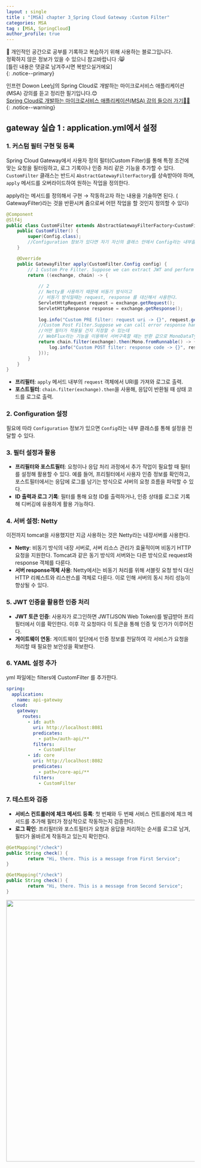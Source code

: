 ```yaml
---
layout : single
title : "[MSA] chapter 3_Spring Cloud Gateway :Custom Filter"
categories: MSA
tag : [MSA, SpringCloud]
author_profile: true
---
```


📌 개인적인 공간으로 공부를 기록하고 복습하기 위해 사용하는 블로그입니다. <br>
정확하지 않은 정보가 있을 수 있으니 참고바랍니다 :😸 <br>
[틀린 내용은 댓글로 남겨주시면 복받으실거에요]  
{: .notice--primary}

인프런 Dowon Lee님의 Spring Cloud로 개발하는 마이크로서비스 애플리케이션(MSA) 강의를 듣고 정리한 필기입니다.😊<br>
[Spring Cloud로 개발하는 마이크로서비스 애플리케이션(MSA) 강의 들으러 가기👩‍🏫](https://inf.run/GHeRm)
{: .notice--warning}


## gateway 실습 1 :  application.yml에서 설정

### 1. **커스텀 필터 구현 및 등록**

Spring Cloud Gateway에서 사용자 정의 필터(Custom Filter)를 통해 특정 조건에 맞는 요청을 필터링하고, 로그 기록이나 인증 처리 같은 기능을 추가할 수 있다. `CustomFilter` 클래스는 반드시 `AbstractGatewayFilterFactory`를 상속받아야 하며, `apply` 메서드를 오버라이드하여 원하는 작업을 정의한다.

apply라는 메서드를 정의해서 구현 → 작동하고자 하는 내용을 기술하면 된다. ( GatewayFilter)라는 것을 반환시켜 줌으로써 어떤 작업을 할 것인지 정의할 수 있다)

```java
@Component
@Slf4j
public class CustomFilter extends AbstractGatewayFilterFactory<CustomFilter.Config> {
    public CustomFilter() {
        super(Config.class);
        //Configuration 정보가 있다면 자기 자신의 클래스 안에서 Config라는 내부클래스를 매개변수로 등록
    }

    @Override
    public GatewayFilter apply(CustomFilter.Config config) {
        // 1 Custom Pre Filter. Suppose we can extract JWT and perform Authentication
        return ((exchange, chain) -> {
            
            // 2
            // Netty를 사용하기 때문에 비동기 방식이고
            // 비동기 방식일때는 request, response 를 대신해서 사용한다.
            ServletHttpRequest request = exchange.getRequest();
            ServletHttpResponse response = exchange.getResponse();
            
            log.info("Custom PRE filter: request uri -> {}", request.getId());
            //Custom Post Filter.Suppose we can call error response handler based on error code.
            //어떤 필터가 적용될 건지 지정할 수 있는데
            // WebFlux라는 기능을 이용해서 서버구축할 때는 반환 값으로 MonoDataType을 사용할 수 있다. 
            return chain.filter(exchange).then(Mono.fromRunnable() -> {
                log.info("Custom POST filter: response code -> {}", response.getStatusCode());
            }));
        }
    }
}
```

- **프리필터**: `apply` 메서드 내부의 `request` 객체에서 URI를 가져와 로그로 출력.
- **포스트필터**: `chain.filter(exchange).then`을 사용해, 응답이 반환될 때 상태 코드를 로그로 출력.

### 2. **Configuration 설정**

필요에 따라 `Configuration` 정보가 있으면 `Config`라는 내부 클래스를 통해 설정을 전달할 수 있다.

### 3. **필터 설정과 활용**

- **프리필터와 포스트필터**: 요청이나 응답 처리 과정에서 추가 작업이 필요할 때 필터를 설정해 활용할 수 있다. 예를 들어, 프리필터에서 사용자 인증 정보를 확인하고, 포스트필터에서는 응답에 로그를 남기는 방식으로 서버의 요청 흐름을 파악할 수 있다.
- **ID 출력과 로그 기록**: 필터를 통해 요청 ID를 출력하거나, 인증 상태를 로그로 기록해 디버깅에 유용하게 활용 가능하다.

### 4. **서버 설정: Netty**

이전까지 tomcat을 사용했지만 지금 사용하는 것은 Netty라는 내장서버를 사용한다.

- **Netty**: 비동기 방식의 내장 서버로, 서버 리소스 관리가 효율적이며 비동기 HTTP 요청을 지원한다. Tomcat과 같은 동기 방식의 서버와는 다른 방식으로 request와 response 객체를 다룬다.
- **서버 response객체 사용**: Netty에서는 비동기 처리를 위해 서블릿 요청 방식 대신 HTTP 리퀘스트와 리스판스를 객체로 다룬다. 이로 인해 서버의 동시 처리 성능이 향상될 수 있다.

### 5. **JWT 인증을 활용한 인증 처리**

- **JWT 토큰 인증**: 사용자가 로그인하면 JWT(JSON Web Token)를 발급받아 프리필터에서 이를 확인한다. 이후 각 요청마다 이 토큰을 통해 인증 및 인가가 이루어진다.
- **게이트웨이 연동**: 게이트웨이 앞단에서 인증 정보를 전달하여 각 서비스가 요청을 처리할 때 필요한 보안성을 확보한다.

### 6. **YAML 설정 추가**

yml 파일에는 filters에 CustomFilter 를 추가한다.

```yaml
spring:
  application:
    name: api-gateway
  cloud:
    gateway:
      routes:
        - id: auth
          uri: http://localhost:8081
          predicates:
            - path=/auth-api/**
          filters:
            - CustomFilter
        - id: core
          uri: http://localhost:8082
          predicates:
            - path=/core-api/**
          filters:
            - CustomFilter

```


### 7. **테스트와 검증**

- **서비스 컨트롤러에 체크 메서드 등록**: 첫 번째와 두 번째 서비스 컨트롤러에 체크 메서드를 추가해 필터가 정상적으로 작동하는지 검증한다.
- **로그 확인**: 프리필터와 포스트필터가 요청과 응답을 처리하는 순서를 로그로 남겨, 필터가 올바르게 작동하고 있는지 확인한다.
```java
@GetMapping("/check")
public String check() {
		return "Hi, there. This is a message from First Service";
}
```

```java
@GetMapping("/check")
public String check() {
		return "Hi, there. This is a message from Second Service";
}
```



<img src = "https://github.com/user-attachments/assets/8e154a60-d7fd-4fd4-8365-6b00ff6ebe01" width =700/>

<br>
<br>
<br>
<br>